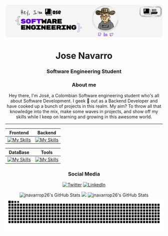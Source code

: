 <link href="https://fonts.googleapis.com/css2?family=Jaro:wght@400;700&display=swap" rel="stylesheet">

<div align="center">
  <img style="max-width: 100%; height: auto;" src="https://github.com/jnavarrop26/jnavarrop26/blob/main/img/portada-github.png" alt="Portada GitHub" />
</div>

<div align="center">
  <h1> Jose Navarro</h1>
 <h3> Software Engineering Student</h3>
</div>

<h3 align="center"> About me </h3>

<p align="center" style="font-family: ; ">Hey there, I'm José, a Colombian Software engineering student who's all about Software Development. I geek 🫠 out as a Backend Developer and have cooked up a bunch of projects in this realm. My aim? To throw all that knowledge into the mix, make some waves in projects, and show off my skills while I keep on learning and growing in this awesome world.</p>
<hr/>

| Frontend | Backend |
|----------|---------|
|[![My Skills](https://skillicons.dev/icons?i=html,css,javascript,ts,react,vite,vscode&theme=light)](https://skillicons.dev) | [![My Skills](https://skillicons.dev/icons?i=java,spring,maven,python,django,idea,pycharm&theme=light)](https://skillicons.dev) |


| DataBase  | Tools |
|----------|---------|
|[![My Skills](https://skillicons.dev/icons?i=postgres,sqlite&theme=light)](https://skillicons.dev) | [![My Skills](https://skillicons.dev/icons?i=git,github,docker,postman&theme=light)](https://skillicons.dev) |


<h3 align="center"> Social Media </h3>

<div align="center">

  [![Twitter](https://img.shields.io/badge/Twitter-@_jnavarrop-1DA1F2?style=for-the-badge&logo=twitter&logoColor=white&labelColor=101010)](https://x.com/_jnavarrop)
  [![LinkedIn](https://img.shields.io/badge/LinkedIn-Jose_Navarro-0077B5?style=for-the-badge&logo=linkedin&logoColor=white&labelColor=101010)](https://www.linkedin.com/in/jose-navarro-b0361b23b/)

</div>




<div align="center">
  <img src="https://github-readme-stats.vercel.app/api?username=jnavarrop26&theme=buefy&show_icons=true&hide_border=true&count_private=true" height="105" alt="jnavarrop26's GitHub Stats"  />
  <img src="https://streak-stats.demolab.com?user=jnavarrop26&theme=buefy&hide_border=true" height="105 alt="jnavarrop26's GitHub Stats" />
  <img src="https://github-readme-stats.vercel.app/api/top-langs/?username=jnavarrop26&theme=buefy&show_icons=true&hide_border=true&layout=compact" height="105" alt="jnavarrop26's GitHub Stats" />
</div>

<img src="https://raw.githubusercontent.com/jnavarrop26/jnavarrop26/output/snake.svg" alt="Snake animation" />

